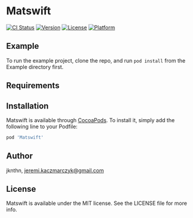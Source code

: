 # Matswift

[![CI Status](http://img.shields.io/travis/jknthn/Matswift.svg?style=flat)](https://travis-ci.org/jknthn/Matswift)
[![Version](https://img.shields.io/cocoapods/v/Matswift.svg?style=flat)](http://cocoapods.org/pods/Matswift)
[![License](https://img.shields.io/cocoapods/l/Matswift.svg?style=flat)](http://cocoapods.org/pods/Matswift)
[![Platform](https://img.shields.io/cocoapods/p/Matswift.svg?style=flat)](http://cocoapods.org/pods/Matswift)

## Example

To run the example project, clone the repo, and run `pod install` from the Example directory first.

## Requirements

## Installation

Matswift is available through [CocoaPods](http://cocoapods.org). To install
it, simply add the following line to your Podfile:

```ruby
pod 'Matswift'
```

## Author

jknthn, jeremi.kaczmarczyk@gmail.com

## License

Matswift is available under the MIT license. See the LICENSE file for more info.
